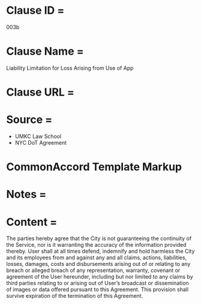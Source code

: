 
# Clause ID = 
003b

# Clause Name = 
Liability Limitation for Loss Arising from Use of App

# Clause URL = 

# Source = 
* UMKC Law School
* NYC DoT Agreement

# CommonAccord Template Markup  

# Notes = 

# Content = 

The parties hereby agree that the City is not guaranteeing the continuity of the Service, nor is it warranting the accuracy of the information provided thereby. User shall at all times defend, indemnify and hold harmless the City and its employees from and against any and all claims, actions, liabilities, losses, damages, costs and disbursements arising out of or relating to any breach or alleged breach of any representation, warranty, covenant or agreement of the User hereunder, including but nor limited to any claims by third parties relating to or arising out of User’s broadcast or dissemination of images or data offered pursuant to this Agreement. This provision shall survive expiration of the termination of this Agreement.

